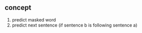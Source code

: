## concept

1. predict masked word
2. predict next sentence (if sentence b is following sentence a)

